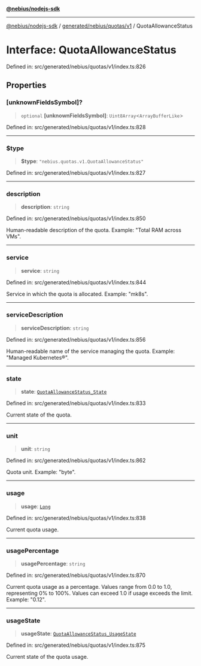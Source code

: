 [**@nebius/nodejs-sdk**](../../../../../README.md)

***

[@nebius/nodejs-sdk](../../../../../README.md) / [generated/nebius/quotas/v1](../README.md) / QuotaAllowanceStatus

# Interface: QuotaAllowanceStatus

Defined in: src/generated/nebius/quotas/v1/index.ts:826

## Properties

### \[unknownFieldsSymbol\]?

> `optional` **\[unknownFieldsSymbol\]**: `Uint8Array`\<`ArrayBufferLike`\>

Defined in: src/generated/nebius/quotas/v1/index.ts:828

***

### $type

> **$type**: `"nebius.quotas.v1.QuotaAllowanceStatus"`

Defined in: src/generated/nebius/quotas/v1/index.ts:827

***

### description

> **description**: `string`

Defined in: src/generated/nebius/quotas/v1/index.ts:850

Human-readable description of the quota.
 Example: "Total RAM across VMs".

***

### service

> **service**: `string`

Defined in: src/generated/nebius/quotas/v1/index.ts:844

Service in which the quota is allocated.
 Example: "mk8s".

***

### serviceDescription

> **serviceDescription**: `string`

Defined in: src/generated/nebius/quotas/v1/index.ts:856

Human-readable name of the service managing the quota.
 Example: "Managed Kubernetes®".

***

### state

> **state**: [`QuotaAllowanceStatus_State`](../type-aliases/QuotaAllowanceStatus_State.md)

Defined in: src/generated/nebius/quotas/v1/index.ts:833

Current state of the quota.

***

### unit

> **unit**: `string`

Defined in: src/generated/nebius/quotas/v1/index.ts:862

Quota unit.
 Example: "byte".

***

### usage

> **usage**: [`Long`](../../../../../runtime/protos/core/classes/Long.md)

Defined in: src/generated/nebius/quotas/v1/index.ts:838

Current quota usage.

***

### usagePercentage

> **usagePercentage**: `string`

Defined in: src/generated/nebius/quotas/v1/index.ts:870

Current quota usage as a percentage.
 Values range from 0.0 to 1.0, representing 0% to 100%.
 Values can exceed 1.0 if usage exceeds the limit.
 Example: "0.12".

***

### usageState

> **usageState**: [`QuotaAllowanceStatus_UsageState`](../type-aliases/QuotaAllowanceStatus_UsageState.md)

Defined in: src/generated/nebius/quotas/v1/index.ts:875

Current state of the quota usage.
